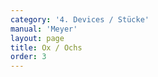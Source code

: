 ```yaml
---
category: '4. Devices / Stücke'
manual: 'Meyer'
layout: page
title: Ox / Ochs
order: 3
---
```


<link rel="import" href="/bower_components/polymer/polymer.html">
<link rel="import" href="shared-styles.html">

<dom-module id="{{ page.url | split:'/' | last | remove: '.html' }}-element">
  <template>
    <style include="shared-styles">
      :host {
        display: block;

        padding: 10px;
      }
    </style>

    <div class="card">

      <h1>{{ page.title }}</h1>

      <h2>First Device</h2>
      <blockquote><p>The first of two is when you approach against your opponent with the Plunge Strike, which plunges as you hold your point toward him, and hold it steady (as was taught above) so that your thrust is obviously indicated, from which as soon as you can reach your opponent to attack, be it from below or above, wrathful or high traverse, as is shown through the lines, you will now attack through them from one side striking either high traverse or diagonally against him, be it with long or short edge or with the flat. This you bring on forcefully and nimbly Before him, and must force unto him so that he can not come to other work without your leave, then if he would soon try to work against you, then you will already be at his throat with travelling after, cuts, hits, and similar work following, with which you let no work be accomplished, thus now from this lesson’s elementary basis, an example of how to judge this in both attacking and travelling after will be given:
The first of two is when you approach against your opponent with the Plunge Strike, which plunges as you hold your point toward him, and hold it steady (as was taught above) so that your thrust is obviously indicated, from which as soon as you can reach your opponent to attack, be it from below or above, wrathful or high traverse, as is shown through the lines,
you will now attack through them from one side striking either high traverse or diagonally against him, be it with long or short edge or with the flat.
This you bring on forcefully and nimbly Before him, and must force unto him so that he can not come to other work without your leave,
then if he would soon try to work against you, then you will already be at his throat with travelling after, cuts, hits, and similar work following, with which you let no work be accomplished, thus now from this lesson’s elementary basis, an example of how to judge this in both attacking and travelling after will be given:</p></blockquote>


      <h2>Second Device</h2>
      <blockquote><p>In the pre-fencing when you have come into the guard of the Ox through a plunge, then strike (as soon as you can reach him) a serious and forceful Wrath Strike from your right to his left ear with a long right foot step, as soon as the strike touches or hits, then almost twitch off again and strike over against his left arm, also with the long edge, but with this strike step with your left foot to his right and take your head out to the side behind your blade, just then he may be ready either to strike or otherwise with his sword stretched out ahead to displace, so at first let your blade hang behind you from your right arm, and meanwhile twitch your grip over your head to your right and take his blade (he is stretched out from striking or displacing) with your long edge or flat and strongly and forcefully high traverse out from your right to his left so that you break out fully with your blade, and in this outward stride let your blade fly above again in a traverse over your head against his left ear, from there twitch your sword over your head again and strike a strong strike swinging in to his right ear with the flat outward, in a flat strike as shown by the larger figure on the right hand side of illustration K, also mark diligently that you step fully out with the left foot to his right side in this strike, from this flatstrike or Bounce Strike twitch your sword high over your head, keeping your hands high, and let the blade fly over with the long edge to his right arm, and yet don’t impact, but traverse nimbly to his left ear while stepping back with the right foot, and sign off. This play, when you have arranged it thus, gives you thus the cut held (as taught above) in reserve, with which you can make more room, either in fencing the full play, or onward in taking another part.</p></blockquote>

      <img class="card-image" src="/manuals/meyer/images/Meyer_1570_Longsword_K.jpg">

      <h2>Third Device</h2>
      <blockquote><p>Note that in the onset when you can reach your opponent from the Ox, as was just taught, then twitch your sword over your head and slash a strong and well aimed high traverse from your right with the flat outward to his left ear, yet from there twitch over your head and slash with an outward flat from the other side, also high traversing here. After these two strikes fence to what you think is a good opportunity. Thus you can always attack crosswise and against each other, which also leads out of fencing.</p></blockquote>

      <h2>Fourth Device</h2>
      <blockquote><p>At times you can also, as opportunity allows, attack seriously from one side high traversing to the other, and this on one side somewhat with the long edge, on the other with the short edge or flat. At the last thus also mark where one would be rushed in this guard, so that you cannot bring any element into the before, then shoot forward just then into his face with a step forward in the long point, and in this shooting forward turn the long edge against his oncoming strike and, as soon as you engage, wind on his sword to the next opening.</p></blockquote>

    </div>
  </template>

  <script>
    Polymer({
      is: '{{ page.url | split:'/' | last | remove: '.html' }}-element',
    });
  </script>
</dom-module>